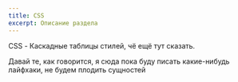 ```yaml
---
title: CSS
excerpt: Описание раздела
---
```

CSS - Каскадные таблицы стилей, чё ещё тут сказать. 

Давай те, как говорится, я сюда пока буду писать какие-нибудь лайфхаки, не будем плодить сущностей